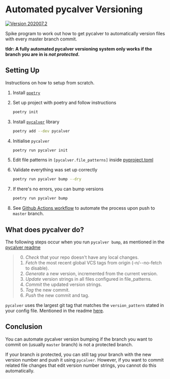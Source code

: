 # Automated pycalver Versioning

[![Version 202007.2][version_img]]()

Spike program to work out how to get pycalver to automatically version files with every master branch commit.

**tldr: A fully automated pycalver versioning system only works if the branch you are in is _not protected_.**

## Setting Up

Instructions on how to setup from scratch.

1. Install [`poetry`](https://python-poetry.org/docs/)
2. Set up project with poetry and follow instructions

   ```bash
   poetry init
   ```

3. Install [`pycalver`](https://gitlab.com/mbarkhau/pycalver) library

   ```bash
   poetry add --dev pycalver
   ```

4. Initialise `pycalver`

   ```bash
   poetry run pycalver init
   ```

5. Edit file patterns in `[pycalver.file_patterns]` inside [pyproject.toml](pyproject.toml)

6. Validate everything was set up correctly

   ```bash
   poetry run pycalver bump --dry
   ```

7. If there's no errors, you can bump versions

   ```bash
   poetry run pycalver bump
   ```

8. See [Github Actions workflow](.github/workflows/main.yml) to automate the process upon push to `master` branch.

## What does pycalver do?

The following steps occur when you run `pycalver bump`, as mentioned in the [pycalver readme](https://gitlab.com/mbarkhau/pycalver#bump-it-up)

> 0. _Check_ that your repo doesn't have any local changes.
> 1. _Fetch_ the most recent global VCS tags from origin (-n/--no-fetch to disable).
> 2. _Generate_ a new version, incremented from the current version.
> 3. _Update_ version strings in all files configured in file_patterns.
> 4. _Commit_ the updated version strings.
> 5. _Tag_ the new commit.
> 6. _Push_ the new commit and tag.

`pycalver` uses the largest git tag that matches the `version_pattern` stated in your config file. Mentioned in the readme [here](https://gitlab.com/mbarkhau/pycalver#bump-it-up).

## Conclusion

You can automate pycalver version bumping if the branch you want to commit on (usually `master` branch) is not a protected branch.

If your branch _is_ protected, you can still tag your branch with the new version number and push it using `pycalver`. However, if you want to commit related file changes that edit version number strings, you cannot do this automatically.

[version_img]: https://img.shields.io/static/v1.svg?label=version&message=202007.2&color=blue
